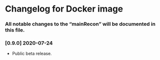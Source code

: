 # Changelog for Docker image

### All notable changes to the “mainRecon” will be documented in this file.

### [0.9.0] 2020-07-24

- Public beta release.